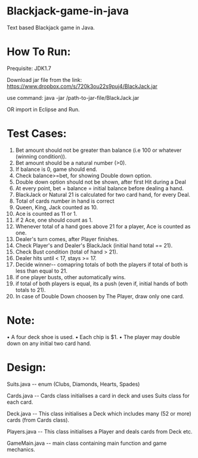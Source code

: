 Blackjack-game-in-java
======================

Text based Blackjack game in Java.



How To Run:
===========

Prequisite: JDK1.7


Download jar file from the link: https://www.dropbox.com/s/720k3ou22s9puj4/BlackJack.jar

use command: java -jar /path-to-jar-file/BlackJack.jar

OR import in Eclipse and Run.


Test Cases:
===========

1. Bet amount should not be greater than balance (i.e 100 or whatever (winning condition)).
2. Bet amount should be a natural number (>0).
3. If balance is 0, game should end. 
4. Check  balance>=bet,  for showing Double down option.
5. Double down option should not be shown,  after first Hit during a Deal
6. At every point,  bet + balance = initial balance before dealing a hand.
7. BlackJack  or Natural 21 is calculated for two card hand, for every Deal.
8. Total of cards number in hand is correct
9. Queen, King, Jack counted as 10.
10. Ace is counted as 11 or 1.
11. if 2 Ace, one should count as 1.
12. Whenever total of a hand goes above 21 for a player, Ace is counted as one.
13. Dealer's turn comes, after Player finishes.
14. Check Player's and Dealer's BlackJack (initial hand total == 21).
15. Check Bust condition (total of hand > 21).
16. Dealer hits until < 17, stays >= 17.
17. Decide winner-- comapring totals of both the players if total of both is less than equal to 21.
18. if one player busts, other automatically wins.
19. if total of both players is equal, its a push (even if, initial hands of both totals to 21).
20. In case of Double Down choosen by The Player, draw only one card.


Note:
=====

•	A four deck shoe is used. 
•	Each chip is $1.
•	The player may double down on any initial two card hand. 

Design:
======

Suits.java -- enum (Clubs, Diamonds, Hearts, Spades)

Cards.java -- Cards class initialises a card in deck and uses Suits class for each card.

Deck.java -- This class initialises a Deck which includes many (52 or more) cards (from Cards class).

Players.java -- This class initialises a Player and deals cards from Deck etc.

GameMain.java -- main class containing main function and game mechanics.


